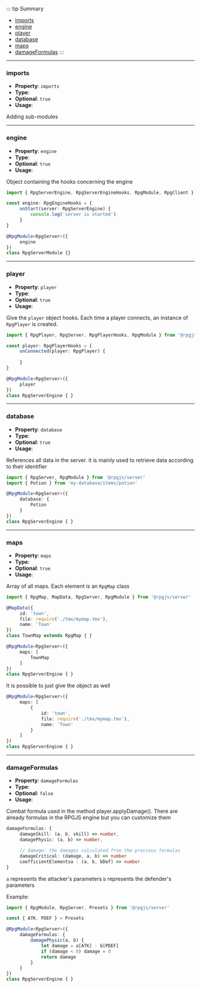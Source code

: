 ::: tip Summary
- [imports](#imports)
- [engine](#engine)
- [player](#player)
- [database](#database)
- [maps](#maps)
- [damageFormulas](#damageformulas)
:::
---
### imports
- **Property**: `imports`
- **Type**: <Type type=' { client: null | Function, server: null | Function }[]' />
- **Optional**: `true` 
- **Usage**:


Adding sub-modules


---
### engine
- **Property**: `engine`
- **Type**: <Type type=' <a href="/classes/server-engine.html">RpgServerEngine</a>Hooks' />
- **Optional**: `true` 
- **Usage**:


Object containing the hooks concerning the engine

```ts
import { RpgServerEngine, RpgServerEngineHooks, RpgModule, RpgClient } from '@rpgjs/server'

const engine: RpgEngineHooks = {
     onStart(server: RpgServerEngine) {
         console.log('server is started')
     }
}

@RpgModule<RpgServer>({
     engine
})
class RpgServerModule {}
```


---
### player
- **Property**: `player`
- **Type**: <Type type='RpgClassPlayer&lt <a href="/commands/common.html">RpgPlayer</a>&gt;' />
- **Optional**: `true` 
- **Usage**:

 
Give the `player` object hooks. Each time a player connects, an instance of `RpgPlayer` is created.

```ts
import { RpgPlayer, RpgServer, RpgPlayerHooks, RpgModule } from '@rpgjs/server'

const player: RpgPlayerHooks = {
     onConnected(player: RpgPlayer) {
         
     }
}

@RpgModule<RpgServer>({
     player
})
class RpgServerEngine { } 
``` 


---
### database
- **Property**: `database`
- **Type**: <Type type=' { [dataName]: data } ' />
- **Optional**: `true` 
- **Usage**:

 
References all data in the server. it is mainly used to retrieve data according to their identifier

```ts
import { RpgServer, RpgModule } from '@rpgjs/server'
import { Potion } from 'my-database/items/potion'

@RpgModule<RpgServer>({
     database: {
         Potion
     }
})
class RpgServerEngine { } 
``` 


---
### maps
- **Property**: `maps`
- **Type**: <Type type='RpgClassMap&lt <a href="/classes/map.html">RpgMap</a>&gt;[]' />
- **Optional**: `true` 
- **Usage**:

 
Array of all maps. Each element is an `RpgMap` class

```ts
import { RpgMap, MapData, RpgServer, RpgModule } from '@rpgjs/server'

@MapData({
     id: 'town',
     file: require('./tmx/mymap.tmx'),
     name: 'Town'
})
class TownMap extends RpgMap { }

@RpgModule<RpgServer>({
     maps: [
         TownMap
     ]
})
class RpgServerEngine { } 
``` 

It is possible to just give the object as well

```ts
@RpgModule<RpgServer>({
     maps: [
         {
             id: 'town',
             file: require('./tmx/mymap.tmx'),
             name: 'Town'
         }
     ]
})
class RpgServerEngine { } 
``` 



---
### damageFormulas
- **Property**: `damageFormulas`
- **Type**: <Type type='object' />
- **Optional**: `false` 
- **Usage**:

 
Combat formula used in the method player.applyDamage(). There are already formulas in the RPGJS engine but you can customize them
 
```ts
damageFormulas: {
     damageSkill: (a, b, skill) => number,
     damagePhysic: (a, b) => number,

     // damage: the damages calculated from the previous formulas
     damageCritical: (damage, a, b) => number
     coefficientElementsa : (a, b, bDef) => number
}
```

`a` represents the attacker's parameters
`b` represents the defender's parameters

Example:

```ts
import { RpgModule, RpgServer, Presets } from '@rpgjs/server'

const { ATK, PDEF } = Presets

@RpgModule<RpgServer>({
     damageFormulas: {
         damagePhysic(a, b) {
             let damage = a[ATK] - b[PDEF]
             if (damage < 0) damage = 0
             return damage
         }
     }
})
class RpgServerEngine { } 
```
